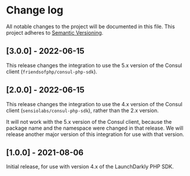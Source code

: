 # Change log

All notable changes to the project will be documented in this file. This project adheres to [Semantic Versioning](http://semver.org).

## [3.0.0] - 2022-06-15
This release changes the integration to use the 5.x version of the Consul client (`friendsofphp/consul-php-sdk`).

## [2.0.0] - 2022-06-15
This release changes the integration to use the 4.x version of the Consul client (`sensiolabs/consul-php-sdk`), rather than the 2.x version.

It will not work with the 5.x version of the Consul client, because the package name and the namespace were changed in that release. We will release another major version of this integration for use with that version.

## [1.0.0] - 2021-08-06
Initial release, for use with version 4.x of the LaunchDarkly PHP SDK.

